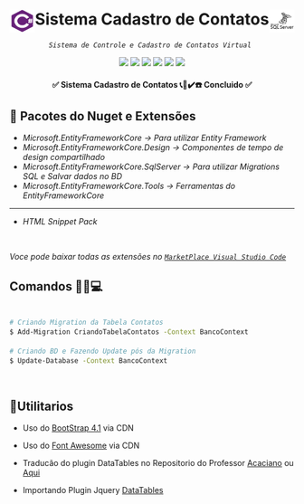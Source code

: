 
<h1 align="center"><img align="left" height="40" width="45" src="https://github.com/devicons/devicon/blob/master/icons/csharp/csharp-plain.svg">Sistema Cadastro de Contatos<img align="right" height="40" width="45" src="https://github.com/devicons/devicon/blob/master/icons/microsoftsqlserver/microsoftsqlserver-plain-wordmark.svg"></h1>




 <div align="center">

   <cite align="center">`Sistema de Controle e Cadastro de Contatos Virtual
`</cite>

</div>

  <p align="center">
 
  <img src="https://img.shields.io/badge/Visual_Studio-5C2D91?style=for-the-badge&logo=visual%20studio&logoColor=white"/>

  <img src="https://img.shields.io/badge/C%23-239120?style=for-the-badge&logo=c-sharp&logoColor=white"/>

  <img src="https://img.shields.io/badge/Bootstrap-563D7C?style=for-the-badge&logo=bootstrap&logoColor=white"/>
 
  <img src="https://img.shields.io/badge/Font_Awesome-339AF0?style=for-the-badge&logo=fontawesome&logoColor=white"/>

  <img src="https://img.shields.io/badge/.NET-512BD4?style=for-the-badge&logo=dotnet&logoColor=white"/>
 
  <img src="https://img.shields.io/badge/Microsoft%20SQL%20Server-CC2927?style=for-the-badge&logo=microsoft%20sql%20server&logoColor=white"/>


  </p>
  
  
<h4 align="center"> 
  ✅ Sistema Cadastro de Contatos 📞📄✔️☎️  Concluido ✅ 
   
 </h4>


## 📝 Pacotes do Nuget e Extensões

<i>

* Microsoft.EntityFrameworkCore -> Para utilizar Entity Framework
* Microsoft.EntityFrameworkCore.Design -> Componentes de tempo de design compartilhado
* Microsoft.EntityFrameworkCore.SqlServer -> Para utilizar Migrations SQL e Salvar dados no BD
* Microsoft.EntityFrameworkCore.Tools -> Ferramentas do EntityFrameworkCore
 
 <hr>
 
* HTML Snippet Pack
 
 <br>

Voce pode baixar todas as extensões no [`MarketPlace Visual Studio Code`](https://marketplace.visualstudio.com/vscode)
 
</i>
 
## Comandos 👨‍💻💻 
```bash

# Criando Migration da Tabela Contatos
$ Add-Migration CriandoTabelaContatos -Context BancoContext

# Criando BD e Fazendo Update pós da Migration
$ Update-Database -Context BancoContext

```

<br>


## 📑Utilitarios


* Uso do [BootStrap 4.1](https://getbootstrap.com/docs/4.1/getting-started/introduction/) via CDN 

* Uso do [Font Awesome](https://fontawesome.com/) via CDN 

* Traducão do plugin DataTables no Repositorio do Professor [Acaciano](https://github.com/Acaciano/crud-contatos/blob/master/README.md) ou [Aqui](https://github.com/omartins-zs/SistemaCadastroContatos/tree/master/SistemaCadastroContatos/TraducaoDataTables)

* Importando Plugin Jquery [DataTables](https://datatables.net/)


